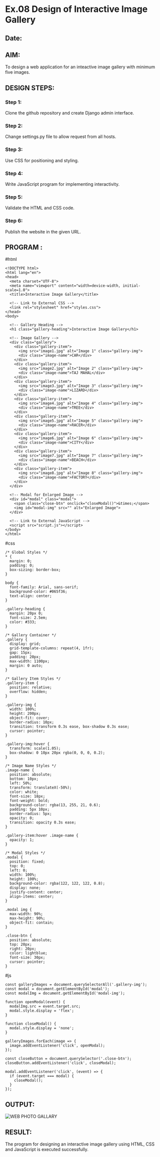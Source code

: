 # Ex.08 Design of Interactive Image Gallery
## Date:

## AIM:
To design a web application for an inteactive image gallery with minimum five images.

## DESIGN STEPS:

### Step 1:
Clone the github repository and create Django admin interface.

### Step 2:
Change settings.py file to allow request from all hosts.

### Step 3:
Use CSS for positioning and styling.

### Step 4:
Write JavaScript program for implementing interactivity.

### Step 5:
Validate the HTML and CSS code.

### Step 6:
Publish the website in the given URL.

## PROGRAM :
#html
```
<!DOCTYPE html>
<html lang="en">
<head>
  <meta charset="UTF-8">
  <meta name="viewport" content="width=device-width, initial-scale=1.0">
  <title>Interactive Image Gallery</title>

  <!-- Link to External CSS -->
  <link rel="stylesheet" href="styles.css">
</head>
<body>

  <!-- Gallery Heading -->
  <h1 class="gallery-heading">Interactive Image Gallery</h1>

  <!-- Image Gallery -->
  <div class="gallery">
    <div class="gallery-item">
      <img src="image1.jpg" alt="Image 1" class="gallery-img">
      <div class="image-name">CAR</div>
    </div>
    <div class="gallery-item">
      <img src="image2.jpg" alt="Image 2" class="gallery-img">
      <div class="image-name">TAJ MAHAL</div>
    </div>
    <div class="gallery-item">
      <img src="image3.jpg" alt="Image 3" class="gallery-img">
      <div class="image-name">LIZARD</div>
    </div>
    <div class="gallery-item">
      <img src="image4.jpg" alt="Image 4" class="gallery-img">
      <div class="image-name">TREE</div>
    </div>
    <div class="gallery-item">
      <img src="image5.jpg" alt="Image 5" class="gallery-img">
      <div class="image-name">RACER</div>
    </div>
    <div class="gallery-item">
      <img src="image6.jpg" alt="Image 6" class="gallery-img">
      <div class="image-name">CITY</div>
    </div>
    <div class="gallery-item">
      <img src="image7.jpg" alt="Image 7" class="gallery-img">
      <div class="image-name">BEACH</div>
    </div>
    <div class="gallery-item">
      <img src="image8.jpg" alt="Image 8" class="gallery-img">
      <div class="image-name">FACTORY</div>
    </div>
  </div>

  <!-- Modal for Enlarged Image -->
  <div id="modal" class="modal">
    <span class="close-btn" onclick="closeModal()">&times;</span>
    <img id="modal-img" src="" alt="Enlarged Image">
  </div>

  <!-- Link to External JavaScript -->
  <script src="script.js"></script>
</body>
</html>
```
#css
```
/* Global Styles */
* {
  margin: 0;
  padding: 0;
  box-sizing: border-box;
}

body {
  font-family: Arial, sans-serif;
  background-color: #065f36;
  text-align: center;
}

.gallery-heading {
  margin: 20px 0;
  font-size: 2.5em;
  color: #333;
}

/* Gallery Container */
.gallery {
  display: grid;
  grid-template-columns: repeat(4, 1fr);
  gap: 15px;
  padding: 20px;
  max-width: 1100px;
  margin: 0 auto;
}

/* Gallery Item Styles */
.gallery-item {
  position: relative;
  overflow: hidden;
}

.gallery-img {
  width: 100%;
  height: 200px;
  object-fit: cover;
  border-radius: 10px;
  transition: transform 0.3s ease, box-shadow 0.3s ease;
  cursor: pointer;
}

.gallery-img:hover {
  transform: scale(1.05);
  box-shadow: 0 10px 20px rgba(0, 0, 0, 0.2);
}

/* Image Name Styles */
.image-name {
  position: absolute;
  bottom: 10px;
  left: 50%;
  transform: translateX(-50%);
  color: white;
  font-size: 18px;
  font-weight: bold;
  background-color: rgba(13, 255, 21, 0.6);
  padding: 5px 10px;
  border-radius: 5px;
  opacity: 0;
  transition: opacity 0.3s ease;
}

.gallery-item:hover .image-name {
  opacity: 1;
}

/* Modal Styles */
.modal {
  position: fixed;
  top: 0;
  left: 0;
  width: 100%;
  height: 100%;
  background-color: rgba(122, 122, 122, 0.8);
  display: none;
  justify-content: center;
  align-items: center;
}

.modal img {
  max-width: 90%;
  max-height: 90%;
  object-fit: contain;
}

.close-btn {
  position: absolute;
  top: 20px;
  right: 20px;
  color: lightblue;
  font-size: 30px;
  cursor: pointer;
}
```
#js
```
const galleryImages = document.querySelectorAll('.gallery-img');
const modal = document.getElementById('modal');
const modalImg = document.getElementById('modal-img');

function openModal(event) {
  modalImg.src = event.target.src;
  modal.style.display = 'flex';
}

function closeModal() {
  modal.style.display = 'none';
}

galleryImages.forEach(image => {
  image.addEventListener('click', openModal);
});

const closeButton = document.querySelector('.close-btn');
closeButton.addEventListener('click', closeModal);

modal.addEventListener('click', (event) => {
  if (event.target === modal) {
    closeModal();
  }
});
```
## OUTPUT:
![WEB PHOTO GALLARY](https://github.com/user-attachments/assets/1c22a33b-1dc9-4671-9201-2c32baf5fc8f)

## RESULT:
The program for designing an interactive image gallery using HTML, CSS and JavaScript is executed successfully.
